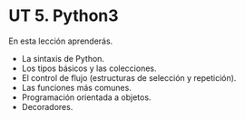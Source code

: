 # UT 5. Python3

En esta lección aprenderás.
- La sintaxis de Python.
- Los tipos básicos y las colecciones.
- El control de flujo (estructuras de selección y repetición).
- Las funciones más comunes.
- Programación orientada a objetos.
- Decoradores.
